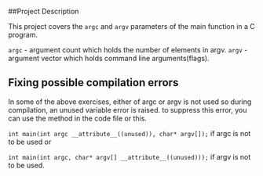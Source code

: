 ##Project Description

This project covers the `argc` and `argv` parameters of the main function in a C program.

`argc` - argument count which holds the number of elements in argv.
`argv` - argument vector which holds command line arguments(flags).

## Fixing possible compilation errors

In some of the above exercises, either of argc or argv is not used so during compilation, an unused variable error is raised. to suppress this error, you can use the method in the code file or this.

`int main(int argc __attribute__((unused)), char* argv[]);`
if argc is not to be used or

`int main(int argc, char* argv[] __attribute__((unused)));`
if argv is not to be used.
